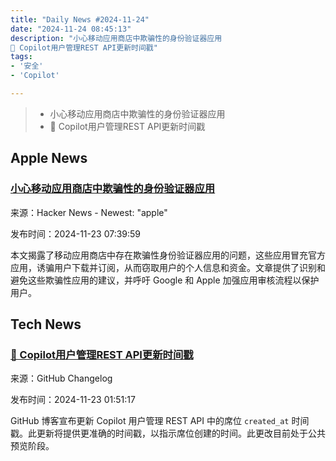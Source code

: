 ```yaml
---
title: "Daily News #2024-11-24"
date: "2024-11-24 08:45:13"
description: "小心移动应用商店中欺骗性的身份验证器应用
🎉 Copilot用户管理REST API更新时间戳"
tags: 
- '安全'
- 'Copilot'

---
```


> - 小心移动应用商店中欺骗性的身份验证器应用
> - 🎉 Copilot用户管理REST API更新时间戳

## Apple News

### [小心移动应用商店中欺骗性的身份验证器应用](https://den.dev/blog/beware-deceiving-authenticator-apps/)

来源：Hacker News - Newest: "apple"

发布时间：2024-11-23 07:39:59

本文揭露了移动应用商店中存在欺骗性身份验证器应用的问题，这些应用冒充官方应用，诱骗用户下载并订阅，从而窃取用户的个人信息和资金。文章提供了识别和避免这些欺骗性应用的建议，并呼吁 Google 和 Apple 加强应用审核流程以保护用户。

## Tech News

### [🎉 Copilot用户管理REST API更新时间戳](https://github.blog/changelog/2024-11-22-update-to-seat-created_at-timestamp-in-the-copilot-user-management-rest-api-public-preview)

来源：GitHub Changelog

发布时间：2024-11-23 01:51:17

GitHub 博客宣布更新 Copilot 用户管理 REST API 中的席位 `created_at` 时间戳。此更新将提供更准确的时间戳，以指示席位创建的时间。此更改目前处于公共预览阶段。
